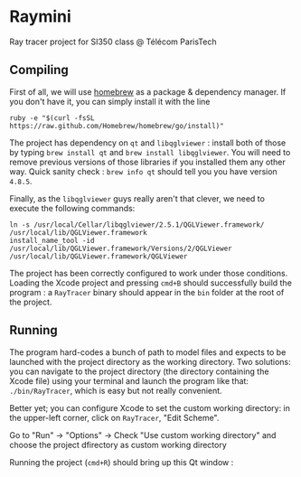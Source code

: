 # Raymini


Ray tracer project for SI350 class @ Télécom ParisTech


## Compiling


First of all, we will use [homebrew](http://brew.sh) as a package & dependency manager. If you don't have it, you can simply install it with the line 
    
    ruby -e "$(curl -fsSL https://raw.github.com/Homebrew/homebrew/go/install)"

The project has dependency on `qt` and `libqglviewer` : install both of those by typing `brew install qt` and `brew install libqglviewer`. You will need to remove previous versions of those libraries if you installed them any other way. Quick sanity check : `brew info qt` should tell you you have version `4.8.5`.

Finally, as the `libqglviewer` guys really aren't that clever, we need to execute the following commands:

    ln -s /usr/local/Cellar/libqglviewer/2.5.1/QGLViewer.framework/ /usr/local/lib/QGLViewer.framework
    install_name_tool -id /usr/local/lib/QGLViewer.framework/Versions/2/QGLViewer /usr/local/lib/QGLViewer.framework/QGLViewer 


The project has been correctly configured to work under those conditions. Loading the Xcode project and pressing `cmd+B` should successfully build the program : a `RayTracer` binary should appear in the `bin` folder at the root of the project.

## Running

The program hard-codes a bunch of path to model files and expects to be launched with the project directory as the working directory. 
Two solutions: you can navigate to the project directory (the directory containing the Xcode file) using your terminal and launch the program like that: `./bin/RayTracer`, which is easy but not really convenient.

Better yet; you can configure Xcode to set the custom working directory: in the upper-left corner, click on `RayTracer`, "Edit Scheme". 
<!-- ![1](/Users/Olotiar/Documents/Polytechnique/Cours/Telecom/INFSI350/RayTracer/doc/1.png) -->

Go to "Run" -> "Options" -> Check "Use custom working directory" and choose the project dfirectory as custom working directory
<!-- ![2](/Users/Olotiar/Documents/Polytechnique/Cours/Telecom/INFSI350/RayTracer/doc/2.png) -->

Running the project (`cmd+R`) should bring up this Qt window :
<!-- ![3](/Users/Olotiar/Documents/Polytechnique/Cours/Telecom/INFSI350/RayTracer/doc/3.png) -->



